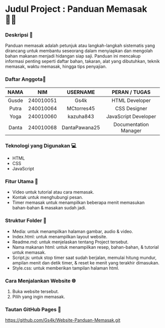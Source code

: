 # Judul Project : Panduan Memasak 🧑‍🍳
### Deskripsi :page_with_curl:
Panduan memasak adalah petunjuk atau langkah-langkah sistematis yang dirancang untuk membantu seseorang dalam menyiapkan dan mengolah bahan makanan menjadi hidangan siap saji. Panduan ini mencakup informasi penting seperti daftar bahan, takaran, alat yang dibutuhkan, teknik memasak, waktu memasak, hingga tips penyajian.
### Daftar Anggota🧍
| NAMA          | NIM         | USERNAME        | PERAN / TUGAS         |
| :-----------: | ----------- | :-------------: | :-------------------: |
| Gusde         | 240010051   | Gs4k            | HTML Developer        |
| Putra         | 240010064   | MCtorres45      | CSS Designer          |
| Yoga          | 240010060   | kazuha843       | JavaScript Developer  |
| Danta         | 240010068   | DantaPawana25   | Documentation Manager |

### Teknologi yang Digunakan :computer:
- HTML
- CSS
- JavaScript

### Fitur Utama :wrench:
- Video untuk tutorial atau cara memasak.
- Kontak untuk menghubungi pesan.
- Timer memasak untuk menampilkan beberapa menit memasukan bahan-bahan & masakan sudah jadi.
  
### Struktur Folder :open_file_folder:
- Media: untuk menampilkan halaman gambar, audio & video. 
- Index.html: untuk menampilkan layout website.
- Readme.md: untuk menjelaskan tentang Project tersebut.
- Nama makanan html: untuk menampilkan resep, bahan-bahan, & tutorial untuk memasak.
- Script.js: untuk stop timer saat sudah berjalan, memulai hitung mundur, ampilan menit dan detik timer, & reset ke menit yang terakhir dimasukan.
- Style.css: untuk memberikan tampilan halaman html.
  

### Cara Menjalankan Website :globe_with_meridians:
1. Buka website tersebut.
2. Pilih yang ingin memasak.

### Tautan GitHub Pages :link:
https://github.com/Gs4k/Website-Panduan-Memasak.git
